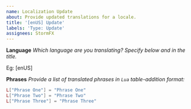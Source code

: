 ```yaml
---
name: Localization Update
about: Provide updated translations for a locale.
title: '[enUS] Update'
labels: 'Type: Update'
assignees: StormFX
---
```


**Language**
_Which language are you translating? Specify below and in the title._

Eg: [enUS] 

**Phrases**
_Provide a list of translated phrases in `Lua` table-addition format:_

```lua
L["Phrase One"] = "Phrase One"
L["Phrase Two"] = "Phrase Two"
L["Phrase Three"] = "Phrase Three"
```
